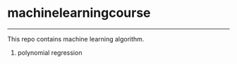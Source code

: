 # machinelearningcourse
---
This repo contains machine learning algorithm.

1. polynomial regression
